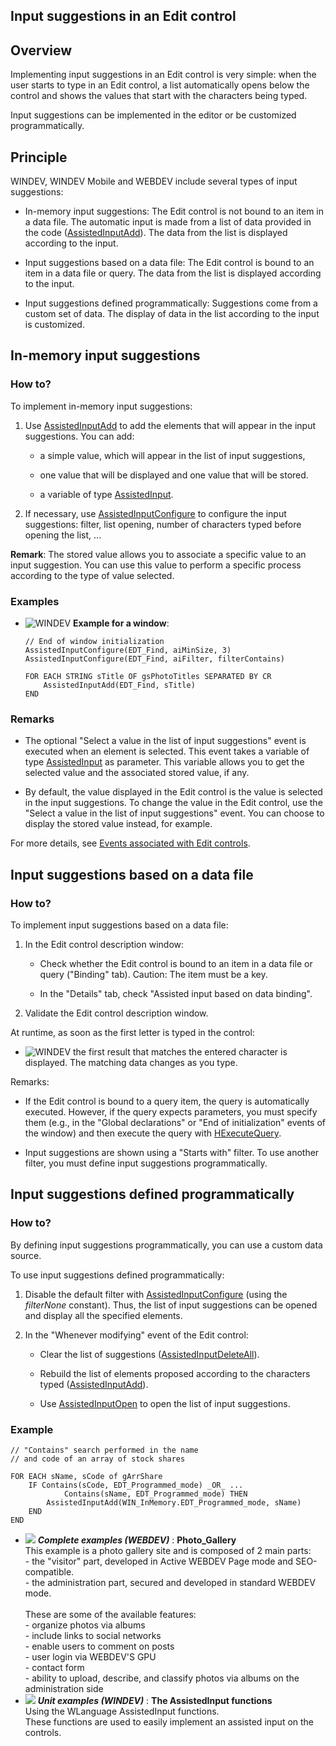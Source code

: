 
## Input suggestions in an Edit control
			

<a name="NOTE1"></a>
<a name="NOTE1_1"></a>


## Overview
<a name="overview_ELTTEXTE000265"></a>
Implementing input suggestions in an Edit control is very simple: when the user starts to type in an Edit control, a list automatically opens below the control and shows the values that start with the characters being typed. 

Input suggestions can be implemented in the editor or be customized programmatically. 



<a name="NOTE2_Window"></a>
<a name="NOTE2_Window_1"></a>


## Principle
<a name="principle_ELTTEXTE000289"></a>
WINDEV, WINDEV Mobile and WEBDEV include several types of input suggestions: 

- In-memory input suggestions: The Edit control is not bound to an item in a data file. The automatic input is made from a list of data provided in the code ([AssistedInputAdd](../WDLang1/1000020043.md)). The data from the list is displayed according to the input.  

- Input suggestions based on a data file: The Edit control is bound to an item in a data file or query. The data from the list is displayed according to the input.

- Input suggestions defined programmatically: Suggestions come from a custom set of data. The display of data in the list according to the input is customized.






<a name="NOTE3_Window"></a>
<a name="NOTE3_Window_1"></a>


## In-memory input suggestions
<a name="inmemory_input_suggestions_ELTTEXTE000313"></a>


### How to?
<a name="how_ELTPARAGRAPHE000058"></a>

To implement in-memory input suggestions: 

1. Use [AssistedInputAdd](../WDLang1/1000020043.md) to add the elements that will appear in the input suggestions. 
	You can add: 

	- a simple value, which will appear in the list of input suggestions,

	- one value that will be displayed and one value that will be stored.

	- a variable of type [AssistedInput](../WDLang1/1410088983.md).




2. If necessary, use [AssistedInputConfigure](../WDLang1/1000021074.md) to configure the input suggestions: filter, list opening, number of characters typed before opening the list, ...




**Remark**: The stored value allows you to associate a specific value to an input suggestion. You can use this value to perform a specific process according to the type of value selected.


### Examples
<a name="examples_ELTPARAGRAPHE000091"></a>

- ![WINDEV](https://doc.pcsoft.fr/ext/images/us/WD.png) **Example for a window**: 
	
	```wl
	// End of window initialization
	AssistedInputConfigure(EDT_Find, aiMinSize, 3)
	AssistedInputConfigure(EDT_Find, aiFilter, filterContains)
	
	FOR EACH STRING sTitle OF gsPhotoTitles SEPARATED BY CR
		AssistedInputAdd(EDT_Find, sTitle)
	END
	```






### Remarks
<a name="remarks_ELTPARAGRAPHE000119"></a>

- The optional "Select a value in the list of input suggestions" event is executed when an element is selected. This event takes a variable of type [AssistedInput](../WDLang1/1410088983.md) as parameter. This variable allows you to get the selected value and the associated stored value, if any.

- By default, the value displayed in the Edit control is the value is selected in the input suggestions. To change the value in the Edit control, use the "Select a value in the list of input suggestions" event. You can choose to display the stored value instead, for example. 


For more details, see [Events associated with Edit controls](../WDChamp/1013229.md).





<a name="NOTE4_Window"></a>
<a name="NOTE4_Window_1"></a>


## Input suggestions based on a data file
<a name="input_suggestions_based_data_file_ELTTEXTE000349"></a>


### How to?
<a name="how_ELTPARAGRAPHE000140"></a>

To implement input suggestions based on a data file: 

1. In the Edit control description window: 

	- Check whether the Edit control is bound to an item in a data file or query ("Binding" tab). 
			Caution: The item must be a key. 

	- In the "Details" tab, check "Assisted input based on data binding". 




2. Validate the Edit control description window. 




At runtime, as soon as the first letter is typed in the control: 

- ![WINDEV](https://doc.pcsoft.fr/ext/images/us/WD.png) the first result that matches the entered character is displayed. The matching data changes as you type. 




Remarks: 

- If the Edit control is bound to a query item, the query is automatically executed. However, if the query expects parameters, you must specify them (e.g., in the "Global declarations" or "End of initialization" events of the window) and then execute the query with [HExecuteQuery](../WDLang4/3044080.md).  

- Input suggestions are shown using a "Starts with" filter. To use another filter, you must define input suggestions programmatically. 




<a name="NOTE5_Window"></a>
<a name="NOTE5_Window_1"></a>


## Input suggestions defined programmatically
<a name="input_suggestions_defined_programmatically_ELTTEXTE000373"></a>


### How to?
<a name="how_ELTPARAGRAPHE000181"></a>

By defining input suggestions programmatically, you can use a custom data source. 

To use input suggestions defined programmatically: 

1. Disable the default filter with [AssistedInputConfigure](../WDLang1/1000021074.md) (using the *filterNone* constant). Thus, the list of input suggestions can be opened and display all the specified elements.  

2. In the "Whenever modifying" event of the Edit control: 

	- Clear the list of suggestions ([AssistedInputDeleteAll](../WDLang1/1000020044.md)). 

	- Rebuild the list of elements proposed according to the characters typed ([AssistedInputAdd](../WDLang1/1000020043.md)).

	- Use [AssistedInputOpen](../WDLang1/1000020048.md) to open the list of input suggestions.








### Example
<a name="example_ELTPARAGRAPHE000209"></a>


```wl
// "Contains" search performed in the name 
// and code of an array of stock shares

FOR EACH sName, sCode of gArrShare
	IF Contains(sCode, EDT_Programmed_mode) _OR_ ...
			Contains(sName, EDT_Programmed_mode) THEN
		AssistedInputAdd(WIN_InMemory.EDT_Programmed_mode, sName)
	END
END
```


- ![](https://doc.pcsoft.fr/en-US/images/image.awp?langid=3&name=Photo_Gallery.gif) ***Complete examples (WEBDEV)*** : **Photo_Gallery** <br>This example is a photo gallery site and is composed of 2 main parts: <br>- the "visitor" part, developed in Active WEBDEV Page mode and SEO-compatible.<br>- the administration part, secured and developed in standard WEBDEV mode.   <br>  <br>These are some of the available features: <br>- organize photos via albums<br>- include links to social networks<br>- enable users to comment on posts<br>- user login via WEBDEV'S GPU<br>- contact form<br>- ability to upload, describe, and classify photos via albums on the administration side
- ![](https://doc.pcsoft.fr/en-US/images/image.awp?langid=3&name=TheAssistedInputfunctions.gif) ***Unit examples (WINDEV)*** : **The AssistedInput functions** <br>Using the WLanguage AssistedInput functions.<br>These functions are used to easily implement an assisted input on the controls.



